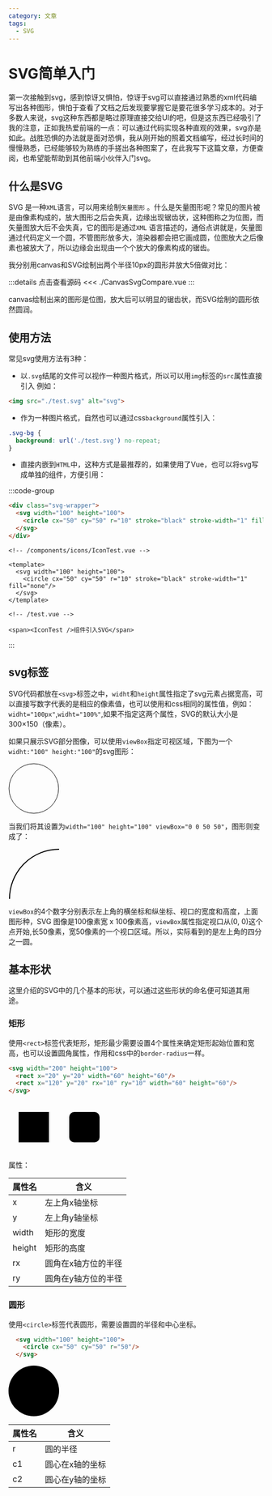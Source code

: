 ```yaml
---
category: 文章
tags:
  - SVG
---
```


<script setup>
import Read from "@components/Read.vue";
import CanvasSvgCompare from "./CanvasSvgCompare.vue";

</script>

<style>
.card{
  width: fit-content;
}
</style>

<read/>

# SVG简单入门

第一次接触到svg，感到惊讶又惧怕，惊讶于svg可以直接通过熟悉的xml代码编写出各种图形，惧怕于查看了文档之后发现要掌握它是要花很多学习成本的。对于多数人来说，svg这种东西都是略过原理直接交给UI的吧，但是这东西已经吸引了我的注意，正如我热爱前端的一点：可以通过代码实现各种直观的效果，svg亦是如此。战胜恐惧的办法就是面对恐惧，我从刚开始的照着文档编写，经过长时间的慢慢熟悉，已经能够较为熟练的手搓出各种图案了，在此我写下这篇文章，方便查阅，也希望能帮助到其他前端小伙伴入门svg。

## 什么是SVG

SVG 是一种`XML`语言，可以用来绘制`矢量图形`
。什么是矢量图形呢？常见的图片被是由像素构成的，放大图形之后会失真，边缘出现锯齿状，这种图称之为位图，而矢量图放大后不会失真，它的图形是通过`XML`
语言描述的，通俗点讲就是，矢量图通过代码定义一个圆，不管图形放多大，渲染器都会把它画成圆，位图放大之后像素也被放大了，所以边缘会出现由一个个放大的像素构成的锯齿。

我分别用canvas和SVG绘制出两个半径10px的圆形并放大5倍做对比：

:::details 点击查看源码
<<< ./CanvasSvgCompare.vue
:::

<CanvasSvgCompare/>

canvas绘制出来的图形是位图，放大后可以明显的锯齿状，而SVG绘制的圆形依然圆润。

## 使用方法

常见svg使用方法有3种：

- 以`.svg`结尾的文件可以视作一种图片格式，所以可以用`img`标签的`src`属性直接引入
  例如：

```html
<img src="./test.svg" alt="svg">
```

- 作为一种图片格式，自然也可以通过css`background`属性引入：

```css
.svg-bg {
  background: url('./test.svg') no-repeat;
}
```

- 直接内嵌到`HTML`中，这种方式是最推荐的，如果使用了Vue，也可以将svg写成单独的组件，方便引用：

:::code-group

```html
<div class="svg-wrapper">
  <svg width="100" height="100">
    <circle cx="50" cy="50" r="10" stroke="black" stroke-width="1" fill="none"/>
  </svg>
</div>
```
```vue
<!-- /components/icons/IconTest.vue -->

<template>
  <svg width="100" height="100">
    <circle cx="50" cy="50" r="10" stroke="black" stroke-width="1" fill="none"/>
  </svg>
</template>

<!-- /test.vue -->

<span><IconTest />组件引入SVG</span>
```
:::

## svg标签

SVG代码都放在`<svg>`标签之中，`widht`和`height`属性指定了svg元素占据宽高，可以直接写数字代表的是相应的像素值，也可以使用和css相同的属性值，例如：`widht="100px"`,`widht="100%"`,如果不指定这两个属性，SVG的默认大小是300×150（像素）。

如果只展示SVG部分图像，可以使用`viewBox`指定可视区域，下图为一个`widht:"100" height:"100"`的svg图形：

<el-card class="card">
<svg width="100" height="100">
  <circle cx="50" cy="50" r="49" stroke="black" stroke-width="1" fill="none"/>
</svg>
</el-card>

当我们将其设置为`width="100" height="100" viewBox="0 0 50 50"`，图形则变成了：

<el-card class="card">
<svg width="100" height="100" viewBox="0 0 50 50">
<circle cx="50" cy="50" r="49" stroke="black" stroke-width="1" fill="none"/>
</svg>
</el-card>

`viewBox`的4个数字分别表示左上角的横坐标和纵坐标、视口的宽度和高度，上面图形种，SVG 图像是100像素宽 x 100像素高，`viewBox`属性指定视口从(0, 0)这个点开始,长50像素，宽50像素的一个视口区域。所以，实际看到的是左上角的四分之一圆。

## 基本形状
这里介绍的SVG中的几个基本的形状，可以通过这些形状的命名便可知道其用途。

### 矩形
使用`<rect>`标签代表矩形，矩形最少需要设置4个属性来确定矩形起始位置和宽高，也可以设置圆角属性，作用和css中的`border-radius`一样。

```html
<svg width="200" height="100">
  <rect x="20" y="20" width="60" height="60"/>
  <rect x="120" y="20" rx="10" ry="10" width="60" height="60"/>
</svg>
```

<el-card class="card">
  <svg width="200" height="100">
    <rect x="20" y="20" width="60" height="60"/>
    <rect x="120" y="20" rx="10" ry="10" width="60" height="60"/>
  </svg>
</el-card>

属性：

| 属性名    | 含义         |
|--------|------------|
| x      | 左上角x轴坐标    |
| y      | 左上角y轴坐标    |
| width  | 矩形的宽度      |
| height | 矩形的高度      |
| rx     | 圆角在x轴方位的半径 |
| ry     | 圆角在y轴方位的半径 |

### 圆形
使用`<circle>`标签代表圆形，需要设置圆的半径和中心坐标。

```html
  <svg width="100" height="100">
    <circle cx="50" cy="50" r="50"/>
  </svg>
```

<el-card class="card">
  <svg width="100" height="100">
    <circle cx="50" cy="50" r="50"/>
  </svg>
</el-card>

| 属性名 | 含义       |
|-----|----------|
| r   | 圆的半径     |
| c1  | 圆心在x轴的坐标 |
| c2  | 圆心在y轴的坐标 |
